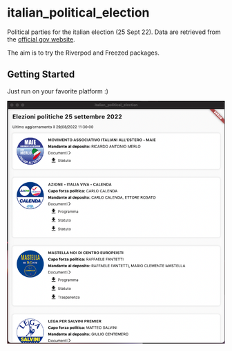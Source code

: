 # italian_political_election

Political parties for the italian election (25 Sept 22).
Data are retrieved from the [official gov website](https://dait.interno.gov.it).

The aim is to try the Riverpod and Freezed packages.

## Getting Started

Just run on your favorite platform :)

![Example of the app](./resources/example.png?raw=true "Example of the app")